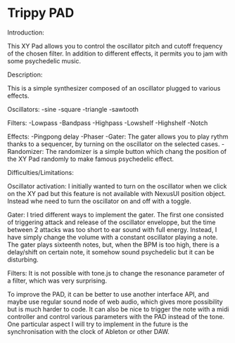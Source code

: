 
# Trippy PAD

Introduction:

This XY Pad allows you to control the oscillator pitch and cutoff frequency of the chosen filter. In addition to different effects, it permits you to jam with some psychedelic music.

Description:

This is a simple synthesizer composed of an oscillator plugged to various effects. 

Oscillators: -sine
             -square
             -triangle
             -sawtooth
             
Filters: -Lowpass
         -Bandpass
         -Highpass
         -Lowshelf
         -Highshelf
         -Notch
         
Effects: -Pingpong delay
         -Phaser
         -Gater: The gater allows you to play rythm thanks to a sequencer, by turning on the oscillator on the selected cases.
         -Randomizer: The randomizer is a simple button which chang the position of the XY Pad randomly to make famous psychedelic effect.
         
Difficulties/Limitations:

Oscillator activation: 
I initially wanted to turn on the oscillator when we click on the XY pad but this feature is not available with NexusUI position object. Instead whe need to turn the oscillator on and off with a toggle.

Gater: 
I tried different ways to implement the gater. The first one consisted of triggering attack and release of the oscillator enveloppe, but the time between 2 attacks was too short to ear sound with full energy. Instead, I have simply change the volume with a constant oscillator playing a note. The gater plays sixteenth notes, but, when the BPM is too high, there is a delay/shift on certain note, it somehow sound psychedelic but it can be disturbing.

Filters:
It is not possible with tone.js to change the resonance parameter of a filter, which was very surprising.

To improve the PAD, it can be better to use another interface API, and maybe use regular sound node of web audio, which gives more possibility but is much harder to code.
It can also be nice to trigger the note with a midi controller and control various parameters with the PAD instead of the tone.
One particular aspect I will try to implement in the future is the synchronisation with the clock of Ableton or other DAW.

